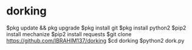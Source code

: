 # dorking

$pkg update && pkg upgrade
$pkg install git
$pkg install python2
$pip2 install mechanize
$pip2 install requests
$git clone https://github.com/IBRAHIM137/dorking
$cd dorking
$python2 dork.py
